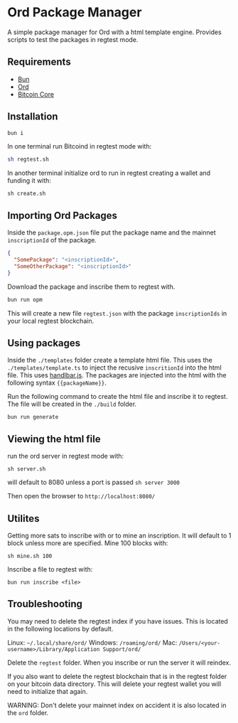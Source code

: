 # Ord Package Manager

A simple package manager for Ord with a html template engine. Provides scripts to test the packages in regtest mode.

## Requirements

- [Bun](https://bun.sh/)
- [Ord](https://github.com/ordinals/ord#installation)
- [Bitcoin Core](https://bitcoincore.org/en/download/)

## Installation

```bash
bun i
```

In one terminal run Bitcoind in regtest mode with:

```bash
sh regtest.sh
```

In another terminal initialize ord to run in regtest creating a wallet and funding it with:

```
sh create.sh
```

## Importing Ord Packages

Inside the `package.opm.json` file put the package name and the mainnet `inscriptionId` of the package.

```json
{
  "SomePackage": "<inscriptionId>",
  "SomeOtherPackage": "<inscriptionId>"
}
```

Download the package and inscribe them to regtest with.

```bash
bun run opm
```

This will create a new file `regtest.json` with the package `inscriptionIds` in your local regtest blockchain.

## Using packages

Inside the `./templates` folder create a template html file. This
uses the `./templates/template.ts` to inject the recusive `inscritionId` into the html file. This uses [handlbar.js](https://handlebarsjs.com/). The packages are injected into the html with the following syntax `{{packageName}}`.

Run the following command to create the html file and inscribe it to regtest. The file will be created in the `./build` folder.

```
bun run generate
```

## Viewing the html file

run the ord server in regtest mode with:

```
sh server.sh
```

will default to 8080 unless a port is passed `sh server 3000`

Then open the browser to `http://localhost:8080/`

## Utilites

Getting more sats to inscribe with or to mine an inscription. It will default to 1 block unless more are specified. Mine 100 blocks with:

```
sh mine.sh 100
```

Inscribe a file to regtest with:

```
bun run inscribe <file>
```

## Troubleshooting

You may need to delete the regtest index if you have issues. This is located in the following locations by default.

Linux: `~/.local/share/ord/`
Windows: `/roaming/ord/`
Mac: `/Users/<your-username>/Library/Application Support/ord/`

Delete the `regtest` folder. When you inscribe or run the server it will reindex.

If you also want to delete the regtest blockchain that is in the regtest folder on your bitcoin data directory. This will delete your regtest wallet you will need to initialize that again.

WARNING: Don't delete your mainnet index on accident it is also located in the `ord` folder.
